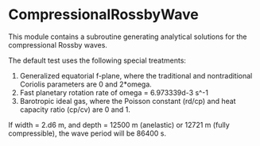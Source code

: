 # CompressionalRossbyWave
This module contains a subroutine generating analytical solutions for the compressional Rossby waves.

The default test uses the following special treatments:
1. Generalized equatorial f-plane, where the traditional and nontraditional Coriolis parameters are 0 and 2*omega.
2. Fast planetary rotation rate of omega = 6.973339d-3 s^-1
3. Barotropic ideal gas, where the Poisson constant (rd/cp) and heat capacity ratio (cp/cv) are 0 and 1.

If width = 2.d6 m, and depth = 12500 m (anelastic) or 12721 m (fully compressible), the wave period will be 86400 s.
